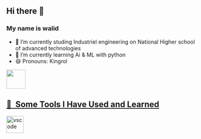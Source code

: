 
## Hi there 👋
### My name is walid 
- 🔭 I’m currently studing  Industriel engineering on National Higher school of advanced technologies
- 🌱 I’m currently learning Ai & ML with python
- 😄 Pronouns: Kingrol 
<a href="https://www.instagram.com/thepiyushmalhotra/">
  <img height="50" src="https://user-images.githubusercontent.com/46517096/166974368-9798f39f-1f46-499c-b14e-81f0a3f83a06.png"/>

<h2> 🚀 &nbsp;Some Tools I Have Used and Learned</h2>
<p align="left">
<img src="https://cdn.jsdelivr.net/gh/devicons/devicon/icons/vscode/vscode-original.svg" alt="vscode" width="45" height="45"/>


</p>



  
</a>
